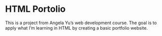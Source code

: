 # HTML Portolio
This is a project from Angela Yu’s web development course. The goal is to apply what I’m learning in HTML by creating a basic portfolio website.
